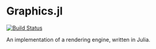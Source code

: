 # Graphics.jl

[![Build Status](https://travis-ci.com/AnAverageHuman/jlgraphics.svg?branch=master)](https://travis-ci.com/AnAverageHuman/jlgraphics)

An implementation of a rendering engine, written in Julia.

